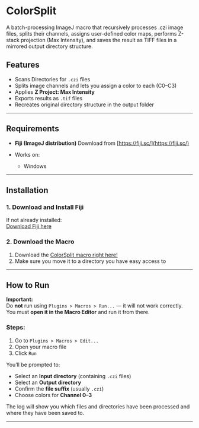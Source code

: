 # ColorSplit
A batch-processing ImageJ macro that recursively processes .czi image files, splits their channels, assigns user-defined color maps, performs Z-stack projection (Max Intensity), and saves the result as TIFF files in a mirrored output directory structure.

## Features

- Scans Directories for `.czi` files
- Splits image channels and lets you assign a color to each (C0–C3)
- Applies **Z Project: Max Intensity**
- Exports results as `.tif` files
- Recreates original directory structure in the output folder

---

## Requirements

- **Fiji (ImageJ distribution)** 
  Download from [https://fiji.sc/](https://fiji.sc/)

- Works on:
  - Windows
---

## Installation

### 1. Download and Install Fiji

If not already installed:  
[Download Fiji here](https://fiji.sc/)

### 2. Download the Macro

1. Download the [ColorSplit macro right here!](./ColorSplit.ijm)
2. Make sure you move it to a directory you have easy access to
---

## How to Run

**Important:**  
Do **not** run using `Plugins > Macros > Run...` — it will not work correctly.  
You must **open it in the Macro Editor** and run it from there.

### Steps:

1. Go to `Plugins > Macros > Edit...`
2. Open your macro file
3. Click `Run`

You’ll be prompted to:

- Select an **Input directory** (containing `.czi` files)
- Select an **Output directory**
- Confirm the **file suffix** (usually `.czi`)
- Choose colors for **Channel 0–3**

The log will show you which files and directories have been processed and where they have been saved to.

---
